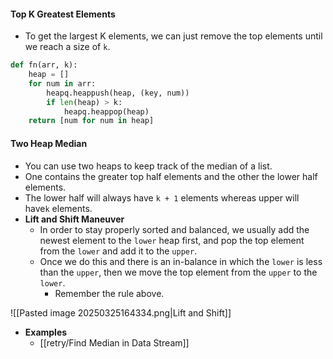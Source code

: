 
#### Top K Greatest Elements
- To get the largest K elements, we can just remove the top elements until we reach a size of `k`.
```python
def fn(arr, k):
	heap = []
	for num in arr:
		heapq.heappush(heap, (key, num))
		if len(heap) > k:
			heapq.heappop(heap)
	return [num for num in heap]
```

#### Two Heap Median
- You can use two heaps to keep track of the median of a list.
- One contains the greater top half elements and the other the lower half elements.
- The lower half will always have `k + 1` elements whereas  upper will have`k` elements.
- **Lift and Shift Maneuver** 
	- In order to stay properly sorted and balanced, we usually add the newest element to the `lower` heap first, and pop the top element from the `lower` and add it to the `upper`.
	- Once we do this and there is an in-balance in which the `lower` is less than the `upper`, then we move the top element from the `upper` to the `lower`.
		- Remember the rule above.

![[Pasted image 20250325164334.png|Lift and Shift]]

- **Examples**
	- [[retry/Find Median in Data Stream]]